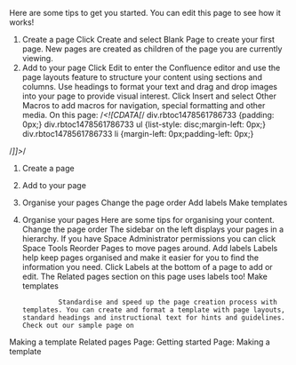 Here are some tips to get you started. You can edit this page to see how it works!
1. Create a page
Click 
Create
 and select 
Blank Page
 to create your first page.
New pages are created as children of the page you are currently viewing.
2. Add to your page
Click 
Edit
 to enter the Confluence editor and use the page layouts feature to structure your content using sections and columns.
Use headings to format your text and drag and drop images into your page to provide visual interest.
Click 
Insert
 and select 
Other Macros
 to add macros for navigation, special formatting and other media.
On this page:
/*<![CDATA[*/
div.rbtoc1478561786733 {padding: 0px;}
div.rbtoc1478561786733 ul {list-style: disc;margin-left: 0px;}
div.rbtoc1478561786733 li {margin-left: 0px;padding-left: 0px;}

/*]]>*/
1. Create a page
2. Add to your page
3. Organise your pages
Change the page order
Add labels
Make templates
3. Organise your pages
Here are some tips for organising your content.
Change the page order
The sidebar on the left displays your pages in a hierarchy. If you have Space Administrator permissions you can click 
Space Tools
Reorder Pages
 to move pages around.
Add labels
Labels help keep pages organised and make it easier for you to find the information you need. Click 
Labels
 at the bottom of a page to add or edit. The 
Related pages
 section on this page uses labels too!
Make templates

                Standardise and speed up the page creation process with templates. You can create and format a template with page layouts, standard headings and instructional text for hints and guidelines. Check out our sample page on
                
Making a template
Related pages
Page:
Getting started
Page:
Making a template
